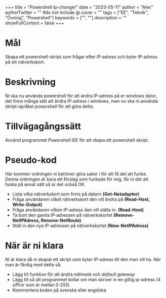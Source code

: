 +++
title = "Powershell Ip-changer"
date = "2023-05-11"
author = "Alex"
authorTwitter = "" #do not include @
cover = ""
tags = ["EE", "Teknik", "Övning", "Powershell"]
keywords = ["", ""]
description = ""
showFullContent = false
+++

# Mål

Skapa ett powershell-skript som frågar efter IP-adress och byter IP-adress på ett nätverkskort.

# Beskrivning

Ni ska nu använda powershell för att ändra IP-adress på er windows dator, det finns många sätt att ändra IP-adress i windows, men nu ska ni använda skript-språket *powershell* för att göra detta.

# Tillvägagångssätt

Använd programmet *Powershell ISE* för att skapa ett powershell skript.

# Pseudo-kod

Här kommer ordningen ni behöver göra saker i för att få det att funka. Denna ordningen är bara ett förslag som funkade för mig, får ni det att funka på annat sätt så är det också OK.

 - Lista vilka nätverkskort som finns på datorn **(Get-Netadapter)**
 - Fråga användaren vilket nätverkskort den vill ändra på **(Read-Host, Write-Output)**
 - Fråga användaren vilken IP-adress den vill ställa in. **(Read-Host)**
 - Ta bort den gamla IP-adressen på nätverkskortet **(Remove-NetIPAdress, Remove-NetRoute)** 
 - Ställ in den nya IP-adressen på nätverkskortet **(New-NetIPAdress)**

# När är ni klara
Ni är klara då ni skapat ett skript som byter IP-adress till den man vill ha. När man är färdig med detta så:
 - Lägg till funktion för att ändra *nätmask* och *default gateway*
 - Lägg till så att programmet kollar om man skriver in en giltig ip-adress (4 siffror som är mellan 0-255)
 - Kommentera koden på svenska eller engelska